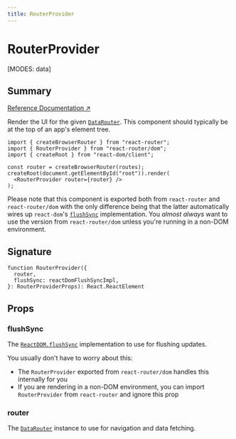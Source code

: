 ```yaml
---
title: RouterProvider
---
```


# RouterProvider

<!--
⚠️ ⚠️ IMPORTANT ⚠️ ⚠️ 

Thank you for helping improve our documentation!

This file is auto-generated from the JSDoc comments in the source
code, so please edit the JSDoc comments in the file below and this
file will be re-generated once those changes are merged.

https://github.com/remix-run/react-router/blob/main/packages/react-router/lib/components.tsx
-->

[MODES: data]

## Summary

[Reference Documentation ↗](https://api.reactrouter.com/v7/functions/react_router.RouterProvider.html)

Render the UI for the given [`DataRouter`](https://api.reactrouter.com/v7/interfaces/react_router.DataRouter.html). This component should
typically be at the top of an app's element tree.

```tsx
import { createBrowserRouter } from "react-router";
import { RouterProvider } from "react-router/dom";
import { createRoot } from "react-dom/client";

const router = createBrowserRouter(routes);
createRoot(document.getElementById("root")).render(
  <RouterProvider router={router} />
);
```

<docs-info>Please note that this component is exported both from
`react-router` and `react-router/dom` with the only difference being that the
latter automatically wires up `react-dom`'s [`flushSync`](https://react.dev/reference/react-dom/flushSync)
implementation. You _almost always_ want to use the version from
`react-router/dom` unless you're running in a non-DOM environment.</docs-info>

## Signature

```tsx
function RouterProvider({
  router,
  flushSync: reactDomFlushSyncImpl,
}: RouterProviderProps): React.ReactElement
```

## Props

### flushSync

The [`ReactDOM.flushSync`](https://react.dev/reference/react-dom/flushSync)
implementation to use for flushing updates.

You usually don't have to worry about this:
- The `RouterProvider` exported from `react-router/dom` handles this internally for you
- If you are rendering in a non-DOM environment, you can import
  `RouterProvider` from `react-router` and ignore this prop

### router

The [`DataRouter`](https://api.reactrouter.com/v7/interfaces/react_router.DataRouter.html) instance to use for navigation and data fetching.

